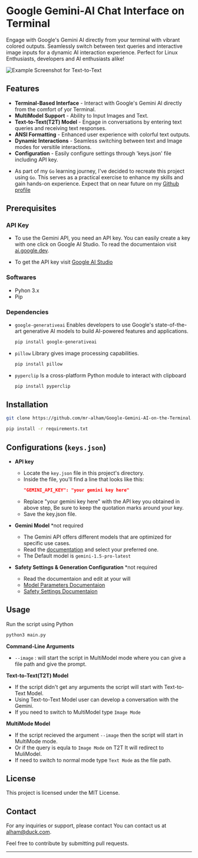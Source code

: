 # Google Gemini-AI Chat Interface on Terminal

Engage with Google's Gemini AI directly from your terminal with vibrant colored outputs. Seamlessly switch between text queries and interactive image inputs for a dynamic AI interaction experience. Perfect for Linux Enthusiasts, developers and AI enthusiasts alike!

![Example Screenshot for Text-to-Text](https://i.imgur.com/Gu1wsO5.png "Demo Screenshot of Text-to-Text Model")

## Features
  - **Terminal-Based Interface**  - Interact with Google's Gemini AI directly from the comfort of yor Terminal.
  - **MultiModel Support**  - Ability to Input Images and Text.
  - **Text-to-Text(T2T) Model**  - Engage in conversations by entering text queries and receiving text responses.
  - **ANSI Formatting**  - Enhanced user experience with colorful text outputs.
  - **Dynamic Interactions**  - Seamless switching between text and Image modes for versitile interactions.
  - **Configuration**  - Easily configure settings through 'keys.json' file including API key.

  * As part of my `Go` learning journey, I've decided to recreate this project using `Go`. This serves as a practical exercise to enhance my skills and gain hands-on experience. Expect that on near future on my [Github profile](https://github.com/mr-alham)

## Prerequisites
### API Key
  - To use the Gemini API, you need an API key. You can easily create a key with one click on Google AI Studio. To read the documentaion visit [ai.google.dev](https://ai.google.dev/gemini-api/docs).

  - To get the API key visit [Google AI Studio](https://makersuite.google.com/app/apikey)

### Softwares
- Pyhon 3.x
- Pip

### Dependencies
  - `google-generativeai` Enables developers to use Google's state-of-the-art generative AI models to build AI-powered features and applications.
     ```bash
     pip install google-generativeai
     ```

  - `pillow` Library gives image processing capabilities.
    ```bash
    pip install pillow
    ```

  - `pyperclip` Is a cross-platform Python module to interact with clipboard
    ```bash
    pip install pyperclip
    ```

## Installation
```bash
git clone https://github.com/mr-alham/Google-Gemini-AI-on-the-Terminal.git
```
```bash
pip install -r requirements.txt
```

## Configurations (`keys.json`)
- **API key**
  - Locate the `key.json` file in this project's directory.
  - Inside the file, you'll find a line that looks like this:
    ```json
    "GEMINI_API_KEY": "your gemini key here"
    ```
  - Replace "your gemini key here" with the API key you obtained in above step, Be sure to keep the quotation marks around your key.
  - Save the key.json file.


- **Gemini Model** *not required

  - The Gemini API offers different models that are optimized for specific use cases.
  - Read the [documentation](https://ai.google.dev/gemini-api/docs/models/gemini) and select your preferred one.
  - The Default model is `gemini-1.5-pro-latest`


- **Safety Settings & Generation Configuration** *not required
  - Read the documentaion and edit at your will
  - [Model Parameters Documentaion](https://ai.google.dev/api/python/google/generativeai/GenerativeModel)
  - [Safety Settings Documentaion](https://ai.google.dev/api/python/google/ai/generativelanguage/SafetyRating)

## Usage
  Run the script using Python
  ```python
  python3 main.py
  ```

  **Command-Line Arguments**
  - `--image` : will start the script in MultiModel mode where you can give a file path and give the prompt.


  **Text-to-Text(T2T) Model**
   - If the script didn't get any arguments the script will start with Text-to-Text Model.
   - Using Text-to-Text Model user can develop a conversation with the Gemini.
   - If you need to switch to MultiModel type `Image Mode`

  **MultiMode Model**
   - If the script recieved the argument `--image` then the script will start in MultiMode mode.
   - Or if the query is equla to `Image Mode` on T2T It will redirect to MuliModel.
   - If need to switch to normal mode type `Text Mode` as the file path.

## License
  This project is licensed under the MIT License.

## Contact
  For any inquiries or support, please contact You can contact us at [alham@duck.com](mailto:alham@duck.com).

  Feel free to contribute by submitting pull requests.


  ---
